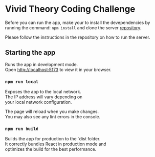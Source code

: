 # Vivid Theory Coding Challenge

Before you can run the app, make your to install the devependencies by running the command: `npm install` and clone the server [repository](https://github.com/alpolinar/vt-coding-challenge-backend).

Please follow the instructions in the repository on how to run the server.

## Starting the app

Runs the app in development mode.\
Open [http://localhost:5173](http://localhost:5173) to view it in your browser.

### `npm run local`

Exposes the app to the local network.\
The IP address will vary depending on\
your local network configuration.

The page will reload when you make changes.\
You may also see any lint errors in the console.

### `npm run build`

Builds the app for production to the `dist folder.\
It correctly bundles React in production mode and\
optimizes the build for the best performance.
